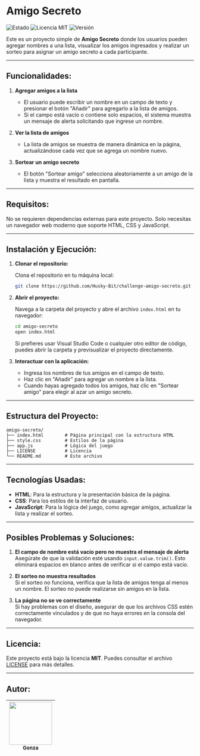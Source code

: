 
# **Amigo Secreto**

![Estado](https://img.shields.io/static/v1?label=estado&message=completado&color=green)
![Licencia MIT](https://img.shields.io/static/v1?label=licencia&message=MIT&color=blue)
![Versión](https://img.shields.io/static/v1?label=versión&message=1.0.0&color=yellow)

Este es un proyecto simple de **Amigo Secreto** donde los usuarios pueden agregar nombres a una lista, visualizar los amigos ingresados y realizar un sorteo para asignar un amigo secreto a cada participante.

---

## **Funcionalidades:**

1. **Agregar amigos a la lista**  
   - El usuario puede escribir un nombre en un campo de texto y presionar el botón "Añadir" para agregarlo a la lista de amigos.
   - Si el campo está vacío o contiene solo espacios, el sistema muestra un mensaje de alerta solicitando que ingrese un nombre.

2. **Ver la lista de amigos**  
   - La lista de amigos se muestra de manera dinámica en la página, actualizándose cada vez que se agrega un nombre nuevo.
   
3. **Sortear un amigo secreto**  
   - El botón "Sortear amigo" selecciona aleatoriamente a un amigo de la lista y muestra el resultado en pantalla.

---

## **Requisitos:**

No se requieren dependencias externas para este proyecto. Solo necesitas un navegador web moderno que soporte HTML, CSS y JavaScript.

---

## **Instalación y Ejecución:**

1. **Clonar el repositorio:**

   Clona el repositorio en tu máquina local:
   ```bash
   git clone https://github.com/Husky-Bit/challenge-amigo-secreto.git
   ```

2. **Abrir el proyecto:**

   Navega a la carpeta del proyecto y abre el archivo `index.html` en tu navegador:
   ```bash
   cd amigo-secreto
   open index.html
   ```

   Si prefieres usar Visual Studio Code o cualquier otro editor de código, puedes abrir la carpeta y previsualizar el proyecto directamente.

3. **Interactuar con la aplicación:**

   - Ingresa los nombres de tus amigos en el campo de texto.
   - Haz clic en "Añadir" para agregar un nombre a la lista.
   - Cuando hayas agregado todos los amigos, haz clic en "Sortear amigo" para elegir al azar un amigo secreto.

---

## **Estructura del Proyecto:**

```
amigo-secreto/
├── index.html        # Página principal con la estructura HTML
├── style.css         # Estilos de la página
├── app.js            # Lógica del juego
├── LICENSE           # Licencia
└── README.md         # Este archivo
```

---

## **Tecnologías Usadas:**

- **HTML**: Para la estructura y la presentación básica de la página.
- **CSS**: Para los estilos de la interfaz de usuario.
- **JavaScript**: Para la lógica del juego, como agregar amigos, actualizar la lista y realizar el sorteo.

---

## **Posibles Problemas y Soluciones:**

1. **El campo de nombre está vacío pero no muestra el mensaje de alerta**  
   Asegúrate de que la validación esté usando `input.value.trim()`. Esto eliminará espacios en blanco antes de verificar si el campo está vacío.

2. **El sorteo no muestra resultados**  
   Si el sorteo no funciona, verifica que la lista de amigos tenga al menos un nombre. El sorteo no puede realizarse sin amigos en la lista.

3. **La página no se ve correctamente**  
   Si hay problemas con el diseño, asegurar de que los archivos CSS estén correctamente vinculados y de que no haya errores en la consola del navegador.

---

## **Licencia:**

Este proyecto está bajo la licencia **MIT**. Puedes consultar el archivo [LICENSE](LICENSE) para más detalles.

---

## **Autor:**

| [<img src="https://avatars.githubusercontent.com/u/69829172?v=4" width=115><br><sub>Gonza</sub>](https://github.com/Husky-Bit) |
| :---: |


